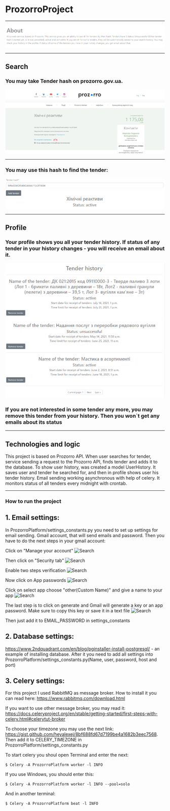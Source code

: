 # ProzorroProject
____
![About](https://github.com/Alekseev0/images/blob/main/About.PNG)
____
## Search
### You may take Tender hash on prozorro.gov.ua.

![Prozorro](https://github.com/Alekseev0/images/blob/main/Prozorro.gov.ua.PNG)

____

### You may use this hash to find the tender:

![Search](https://github.com/Alekseev0/images/blob/main/TenderSearch.PNG)

____
## Profile
###  Your profile shows you all your tender history. If status of any tender in your history changes - you will receive an email about it.

![Search](https://github.com/Alekseev0/images/blob/main/Profile.PNG)

###  If you are not interested in some tender any more, you may remove this tender from your history. Then you won`t get any emails about its status
____
## Technologies and logic

This project is based on Prozorro API. When user searches for tender, service sending a request to the Prozorro API, finds tender and adds it to the database. 
To show user history, was created a model UserHistory. It saves user and tender he searched for, and then in profile shows user his tender history.
Email sending working asynchronous with help of celery. It monitors status of all tenders every midnight with crontab.

____
### How to run the project

## 1. Email settings:
In ProzorroPlatform/settings_constants.py you need to set up settings for email sending. Gmail account, that will send emails and password. Then you have to do the next steps in your gmail account:

Click on "Manage your account"
![Search](https://res.cloudinary.com/practicaldev/image/fetch/s--fE1hYfre--/c_limit%2Cf_auto%2Cfl_progressive%2Cq_auto%2Cw_880/https://snipboard.io/L58jDC.jpg)

Then click on "Security tab"
![Search](https://res.cloudinary.com/practicaldev/image/fetch/s--ZlEawP28--/c_limit%2Cf_auto%2Cfl_progressive%2Cq_auto%2Cw_880/https://lh3.googleusercontent.com/pw/ACtC-3e_6aPStbMIv0ANp4Iu6OMfDlwZKfWxKUjyqb_REB5m3dCrtG3jAsMaGZ013K8M5jMy3crB9FtoR7Il54aBh7kcM8RqJed6gDIHfFSWxbYeJfC7NXbihFby3fp2Vkw7cJQyeF0m-dJKQgMScsPXoH5h%3Dw1888-h861-no%3Fauthuser%3D0)

Enable two steps verification
![Search](https://res.cloudinary.com/practicaldev/image/fetch/s--9JGiAb33--/c_limit%2Cf_auto%2Cfl_progressive%2Cq_auto%2Cw_880/https://lh3.googleusercontent.com/pw/ACtC-3eWoQjfXlmn1lYATXGi8KKOAoslgdvuK6pXA1VmerWuQWl46ELbqQ4OrpjGdQxVwqWfjnnKMYSYTYtwwxRAU3H266JyOxZ6aH3Srhp33lHregF5GoV-ZWxnoR4WguJtAiavzTvIM_Xxr2EgLpXEae1g%3Dw1913-h867-no%3Fauthuser%3D0)


Now click on App passwords
![Search](https://res.cloudinary.com/practicaldev/image/fetch/s--zHFKbsT3--/c_limit%2Cf_auto%2Cfl_progressive%2Cq_auto%2Cw_880/https://lh3.googleusercontent.com/pw/ACtC-3dMYd_TZpn5IbXTP2YgX6cGcGR-PgY5MXSNugjMn-MNfwzLV-78-ZdGzJhfN4YXN4zX2M7VSRMD9eZCPNnItFik3akf6D7CObjRFGY8M_VPIVkkkEmoCu7-h1Xs8LRuDNG97AYZzM8H_Ylst9CE_4pK%3Dw1913-h867-no%3Fauthuser%3D0)

Click on select app choose "other(Custom Name)" and give a name to your app
![Search](https://res.cloudinary.com/practicaldev/image/fetch/s--z4ZHmmg0--/c_limit%2Cf_auto%2Cfl_progressive%2Cq_auto%2Cw_880/https://lh3.googleusercontent.com/pw/ACtC-3c-yMkJ2aq5EER9h7BEuN5-TpwPN1OlNKppFhP0uyOjRfcNMtLX0-MflzIKxkbG0-DCnGF7mWMBeVLjni1y9k_KWyLBYexHiriP3rAxol2Q_tu5Zv5ZVfG1sOkxViQOCr9UlNZf__1p73TiYhBGCi_-%3Dw1916-h866-no%3Fauthuser%3D0)

The last step is to click on generate and Gmail will generate a key or an app password. Make sure to copy this key or save it in a text file
![Search](https://res.cloudinary.com/practicaldev/image/fetch/s--Od2oNBNn--/c_limit%2Cf_auto%2Cfl_progressive%2Cq_auto%2Cw_880/https://lh3.googleusercontent.com/pw/ACtC-3cch9URVsSAod-iG5bYAr4eitVATszD4mQkDXSuJEKfEkB587rrhKT409WahJTbYRH8Oz6_6EL4B_Jbhb6q70vRVDnn8Rqht2nkn0EgQfzr6usptPsXf4wnhjPV-XU2qgumfxRCs3mLNGFCYMkVYyGW%3Dw1916-h866-no%3Fauthuser%3D0)

Then just add it to EMAIL_PASSWORD in settings_constants


## 2. Database settings:

https://www.2ndquadrant.com/en/blog/pginstaller-install-postgresql/ - an example of installing database. After it you need to add all settings into ProzorroPlatform/settings_constants.py(Name, user, password, host and port)

## 3. Celery settings:

For this project I used RabbitMQ as message broker. How to install it you can read here: https://www.rabbitmq.com/download.html


If you want to use other message broker, you may read it: https://docs.celeryproject.org/en/stable/getting-started/first-steps-with-celery.html#celerytut-broker


To choose your timezone you may use the next link: https://gist.github.com/heyalexej/8bf688fd67d7199be4a1682b3eec7568. Then add it to CELERY_TIMEZONE in ProzorroPlatform/settings_constants.py

To start celery you shoul open Terminal and enter the next:

```
$ Celery -A ProzorroPlatform worker -l INFO
```


If you use Windows, you should enter this:

```
$ Celery -A ProzorroPlatform worker -l INFO --pool=solo
```


And in another terminal:

```
$ Celery -A ProzorroPlatform beat -l INFO
```












